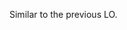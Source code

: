 <panel type="info" header="`W3.6a` Can explain the need for commenting minimally but sufficiently :star::star::star:" no-close>
  <include src="../../book/codeQuality/commentMinimally/introduction/full.md" />
</panel>

<!-- ==================================================================================================== -->

<panel type="info" header="`W3.6b` Can follow basic guidelines for writing code comments :star::star::star:" no-close>
  <include src="../../book/codeQuality/commentMinimally/basic/full.md" />
  <panel header=":dart: Evidence" expanded>

<include src="outcome-readability.md#common-evidence" />

  </panel>
</panel>

<!-- ==================================================================================================== -->

<panel type="info" header="`W3.6c` Can follow intermediate guidelines for writing code comments :star::star::star:" no-close>
  <include src="../../book/codeQuality/commentMinimally/intermediate/full.md" />
  <panel header=":dart: Evidence" expanded>

Similar to the previous LO.

  </panel>
</panel>
